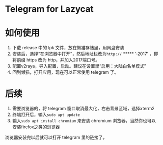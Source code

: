 Telegram for Lazycat
====================

# 如何使用

1. 下载 release 中的 lpk 文件，放在懒猫存储里，用网盘安装
2. 安装后，选择“在浏览器中打开”，然后地址栏改为`http://` ***** ':2017' ，即将前缀 https 改为 http，并加入2017端口号。 
3. 配置v2raya，导入配置，启动。建议在设置里“启用：大陆白名单模式”
4. 回到懒猫，打开应用，现在可以正常使用 telegram 了。

# 后续

1. 需要浏览器的，将 telegram 窗口取消最大化，右击背景区域，选择xterm2
2. 终端打开后，输入`sudo apt update`
3. 输入`sudo apt install chromium` 来安装 chromium 浏览器，当然你也可以安装firefox之类的浏览器

浏览器安装完以后就可以打开 telegram 里的链接了。
